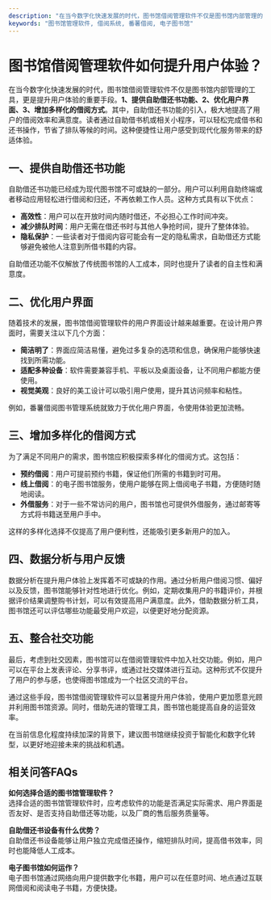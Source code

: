 ```yaml
---
description: "在当今数字化快速发展的时代，图书馆借阅管理软件不仅是图书馆内部管理的工具，更是提升用户体验的重要手段。**1、提供自助借还书功能、2、优化用户界面、3、增加多样化的借阅方式**。其中，自助借还书功能的引入，极大地提高了用户的借阅效率和满意度。读者通过自助借书机或相关小程序，可以轻松完成借书和还书操作，节省了排队等候的时间。这种便捷性让用户感受到现代化服务带来的舒适体验。"
keywords: "图书馆管理软件, 借阅系统, 番薯借阅, 电子图书馆"
---
```

# 图书馆借阅管理软件如何提升用户体验？

在当今数字化快速发展的时代，图书馆借阅管理软件不仅是图书馆内部管理的工具，更是提升用户体验的重要手段。**1、提供自助借还书功能、2、优化用户界面、3、增加多样化的借阅方式**。其中，自助借还书功能的引入，极大地提高了用户的借阅效率和满意度。读者通过自助借书机或相关小程序，可以轻松完成借书和还书操作，节省了排队等候的时间。这种便捷性让用户感受到现代化服务带来的舒适体验。

## **一、提供自助借还书功能**

自助借还书功能已经成为现代图书馆不可或缺的一部分。用户可以利用自助终端或者移动应用轻松进行借阅和归还，不再依赖工作人员。这种方式具有以下优点：

- **高效性**：用户可以在开放时间内随时借还，不必担心工作时间冲突。
- **减少排队时间**：用户无需在借还书时与其他人争抢时间，提升了整体体验。
- **隐私保护**：一些读者对于借阅内容可能会有一定的隐私需求，自助借还方式能够避免被他人注意到所借书籍的内容。

自助借还功能不仅解放了传统图书馆的人工成本，同时也提升了读者的自主性和满意度。

## **二、优化用户界面**

随着技术的发展，图书馆借阅管理软件的用户界面设计越来越重要。在设计用户界面时，需要关注以下几个方面：

- **简洁明了**：界面应简洁易懂，避免过多复杂的选项和信息，确保用户能够快速找到所需功能。
- **适配多种设备**：软件需要兼容手机、平板以及桌面设备，让不同用户都能方便使用。
- **视觉美观**：良好的美工设计可以吸引用户使用，提升其访问频率和粘性。

例如，番薯借阅图书管理系统就致力于优化用户界面，令使用体验更加流畅。

## **三、增加多样化的借阅方式**

为了满足不同用户的需求，图书馆应积极探索多样化的借阅方式。这包括：

- **预约借阅**：用户可提前预约书籍，保证他们所需的书籍到时可用。
- **线上借阅**：的电子图书馆服务，使用户能够在网上借阅电子书籍，方便随时随地阅读。
- **外借服务**：对于一些不常访问的用户，图书馆也可提供外借服务，通过邮寄等方式将书籍送至用户手中。

这样的多样化选择不仅提高了用户便利性，还能吸引更多新用户的加入。

## **四、数据分析与用户反馈**

数据分析在提升用户体验上发挥着不可或缺的作用。通过分析用户借阅习惯、偏好以及反馈，图书馆能够针对性地进行优化。例如，定期收集用户的书籍评价，并根据评价结果调整购书计划，可以有效提高用户满意度。此外，借助数据分析工具，图书馆还可以评估哪些功能最受用户欢迎，以便更好地分配资源。

## **五、整合社交功能**

最后，考虑到社交因素，图书馆可以在借阅管理软件中加入社交功能。例如，用户可以在平台上发表评论、分享书评，或通过社交媒体进行互动。这种形式不仅提升了用户的参与感，也使得图书馆成为一个社区交流的平台。

通过这些手段，图书馆借阅管理软件可以显著提升用户体验，使用户更加愿意光顾并利用图书馆资源。同时，借助先进的管理工具，图书馆也能提高自身的运营效率。

在当前信息化程度持续加深的背景下，建议图书馆继续投资于智能化和数字化转型，以更好地迎接未来的挑战和机遇。

## 相关问答FAQs

**如何选择合适的图书馆管理软件？**  
选择合适的图书馆管理软件时，应考虑软件的功能是否满足实际需求、用户界面是否友好、是否支持自助借还等功能，以及厂商的售后服务质量等。

**自助借还书设备有什么优势？**  
自助借还书设备能够让用户独立完成借还操作，缩短排队时间，提高借书效率，同时也能降低人工成本。

**电子图书馆如何运作？**  
电子图书馆通过网络向用户提供数字化书籍，用户可以在任意时间、地点通过互联网借阅和阅读电子书籍，方便快捷。
